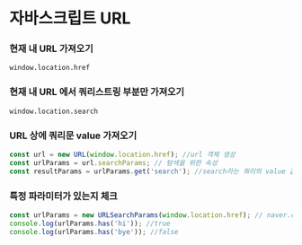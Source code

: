 # 자바스크립트 URL

### 현재 내 URL 가져오기
`window.location.href`

### 현재 내 URL 에서 쿼리스트링 부분만 가져오기
`window.location.search`

### URL 상에 쿼리문 value 가져오기
```jsx
const url = new URL(window.location.href); //url 객체 생성
const urlParams = url.searchParams; // 탐색을 위한 속성
const resultParams = urlParams.get('search'); //search라는 쿼리의 value 값을 가져오고싶다
```

### 특정 파라미터가 있는지 체크
```jsx
const urlParams = new URLSearchParams(window.location.href); // naver.com?hi=1235
console.log(urlParams.has('hi')); //true
console.log(urlParams.has('bye')); //false
```
